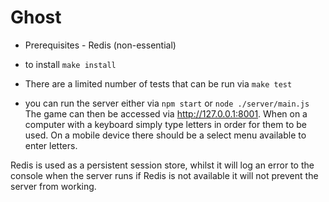 # Ghost

 - Prerequisites - Redis (non-essential)

 - to install 
 	`
 	make install
 	`

 - There are a limited number of tests that can be run via
 	`
 	make test
 	`

 - you can run the server either via
 	`
 	npm start
 	`
 	or
 	`
 	node ./server/main.js
 	`
  The game can then be accessed via http://127.0.0.1:8001. When on a computer with a keyboard simply type letters in order for them to be used. On a mobile device there should be a select menu available to enter letters.

  Redis is used as a persistent session store, whilst it will log an error to the console when the server runs if Redis is not available it will not prevent the server from working.